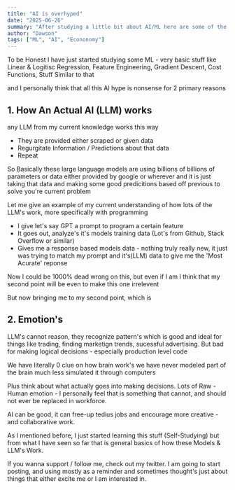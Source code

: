 ```yaml
---
title: "AI is overhyped"
date: "2025-06-26"
summary: "After studying a little bit about AI/ML here are some of the reasons why I think AI is overhyped"
author: "Dawson"
tags: ["ML", "AI", "Econonomy"]
---
```


To be Honest I have just started studying some ML - very basic stuff like Linear & Logitisc Regression, Feature Engineering, Gradient Descent, Cost Functions, Stuff Similar to that 

and I personally think that all this AI hype is nonsense for 2 primary reasons 

## 1. How An Actual AI (LLM) works

any LLM from my current knowledge works this way

- They are provided either scraped or given data
- Regurgitate Information / Predictions about that data
- Repeat

So Basically these large language models are using billions of billions of parameters or data either provided by google or wherever and it is just taking that data and making some good predicitions based off previous to solve you're current problem 

Let me give an example of my current understanding of how lots of the LLM's work, more specifically with programming 

- I give let's say GPT a prompt to program a certain feature
- It goes out, analyze's it's models training data (Lot's from Github, Stack Overflow or similar)
- Gives me a response based models data - nothing truly really new, it just was trying to match my prompt and it's(LLM) data to give me the 'Most Acurate' reponse

Now I could be 1000% dead wrong on this, but even if I am I think that my second point will be even to make this one irrelevent 

But now bringing me to my second point, which is 

## 2. Emotion's

LLM's cannot reason, they recognize pattern's which is good and ideal for things like trading, finding marketign trends, sucessful advertising. But bad for making logical decisions - especially production level code 

We have literally 0 clue on how brain work's we have never modeled part of the brain much less simulated it through computers

Plus think about what actually goes into making decisions. Lots of Raw - Human emotion - I personally feel that is something that cannot, and should not ever be replaced in workforce. 

AI can be good, it can free-up tedius jobs and encourage more creative - and collaborative work. 

As I mentioned before, I just started learning this stuff (Self-Studying) but from what I have seen so far that is general basics of how these Models & LLM's Work. 

If you wanna support / follow me, check out my twitter. I am going to start posting, and using mostly as a reminder and sometimes thought's just about things that either excite me or I am interested in. 